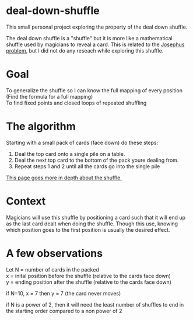 # deal-down-shuffle
This small personal project exploring the property of the deal down shuffle.

The deal down shuffle is a "shuffle" but it is more like a mathematical shuffle used by magicians to reveal a card.
This is related to the [Josephus problem](https://en.wikipedia.org/wiki/Josephus_problem), but I did not do any reseach while exploring this shuffle.  

# Goal
To generalize the shuffle so I can know the full mapping of every position (Find the formula for a full mapping)  
To find fixed points and closed loops of repeated shuffling  

# The algorithm
Starting with a small pack of cards (face down) do these steps:
1. Deal the top card onto a single pile on a table.
2. Deal the next top card to the bottom of the pack youre dealing from.
3. Repeat steps 1 and 2 until all the cards go into the single pile

[This page goes more in depth about the shuffle.](https://www.maa.org/external_archive/columns/colm/cardcolm200504.html)

# Context
Magicians will use this shuffle by positioning a card such that it will end up as the last card dealt when doing the shuffle. Though this use, knowing which position goes to the first position is usually the desired effect. 


# A few observations
Let N = number of cards in the packed  
    x = inital position before the shuffle (relative to the cards face down)  
    y = ending position after the shuffle (relative to the cards face down)  
 
 if N=10, x = 7
 then y = 7 (the card never moves)

if N is a power of 2, then it will need the least number of shuffles to end in the starting order compared to a non power of 2
